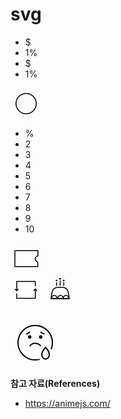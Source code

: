 # svg

<div class="signup">
  <div class="signup__cash">
    <ul class="signup__cash-list">
      <li class="signup__cash-item">$</li>
      <li class="signup__cash-item">1%</li>
      <li class="signup__cash-item">$</li>
      <li class="signup__cash-item">1%</li>
    </ul>
    <svg xmlns="http://www.w3.org/2000/svg" width="50" height="50" viewBox="0 0 50 50">
      <g fill="none" fill-rule="evenodd">
        <g stroke="#000" stroke-width="1.5">
          <g transform="translate(-32 -208) translate(29 208) translate(3)">
            <circle cx="25" cy="25" r="16.214"/>
          </g>
        </g>
      </g>
    </svg>
  </div>

  <div class="signup__coupon">
    <div class="signup__coupon-group">
      <ul class="signup__coupon-list">
        <li class="signup__coupon-item">%</li>
        <li class="signup__coupon-item">2</li>
        <li class="signup__coupon-item">3</li>
        <li class="signup__coupon-item">4</li>
        <li class="signup__coupon-item">5</li>
        <li class="signup__coupon-item">6</li>
        <li class="signup__coupon-item">7</li>
        <li class="signup__coupon-item">8</li>
        <li class="signup__coupon-item">9</li>
        <li class="signup__coupon-item">10</li>
      </ul>
    </div>
    <svg xmlns="http://www.w3.org/2000/svg" width="50" height="50" viewBox="0 0 50 50">
      <g fill="none" fill-rule="evenodd">
        <g>
          <path stroke="#000" stroke-width="1.5" d="M37.643.75v8.384c-1.184.13-2.184.594-2.933 1.264-.97.868-1.531 2.089-1.531 3.441 0 1.317.533 2.509 1.396 3.372.703.703 1.625 1.188 2.655 1.343h0l.374 7.482H.75V.75h36.893z" transform="translate(-114 -208) translate(111 208) translate(3) translate(6.25 11.607)"/>
        </g>
      </g>
    </svg>
  </div>

  <svg xmlns="http://www.w3.org/2000/svg" width="50" height="50" viewBox="0 0 50 50">
    <g class="signup__re" fill="none" fill-rule="evenodd">
      <g stroke="#000" stroke-width="1.5">
        <g>
          <path d="M32.58 7.566L32.58 0 2.818 0 2.818 14.881" transform="translate(-196 -208) translate(193 208) translate(3) translate(7.124 11.607)"/>
          <path d="M5.637 14.723L2.818 11.905 0 14.723" transform="translate(-196 -208) translate(193 208) translate(3) translate(7.124 11.607) rotate(-180 2.818 13.314)"/>
        </g>
        <g>
          <path d="M32.58 7.566L32.58 0 2.818 0 2.818 14.881" transform="translate(-196 -208) translate(193 208) translate(3) translate(7.124 11.607) rotate(180 17.7 13.393)"/>
          <path d="M5.637 14.723L2.818 11.905 0 14.723" transform="translate(-196 -208) translate(193 208) translate(3) translate(7.124 11.607) rotate(180 17.7 13.393) rotate(-180 2.818 13.314)"/>
        </g>
      </g>
    </g>
  </svg>

  <svg xmlns="http://www.w3.org/2000/svg" width="50" height="50" viewBox="0 0 50 50">
    <g fill="none" fill-rule="evenodd">
      <g stroke="#000" stroke-width="1.5">
        <path d="M19.275.75c2.276 0 4.383.828 6.01 2.218 1.626 1.39 2.772 3.343 3.127 5.591h0l1.623 10.294H.878L2.5 8.56c.354-2.248 1.5-4.2 3.127-5.59C7.255 1.578 9.362.75 11.638.75h0z" transform="translate(-278 -208) translate(275 208) translate(3) translate(9.99 20.129)"/>
        <g>
          <path d="M4.464 0C6.93 0 8.93 2.398 8.93 5.357h0H0C0 2.398 1.999 0 4.464 0zm18.75 0c2.466 0 4.465 2.398 4.465 5.357h0-8.929C18.75 2.398 20.749 0 23.214 0zm-8.928 0c2.465 0 4.464 2.398 4.464 5.357h0-8.929c0-2.959 2-5.357 4.465-5.357z" transform="translate(-278 -208) translate(275 208) translate(3) translate(9.99 20.129) translate(1.617 13.532)"/>
        </g>
      </g>
      <g transform="translate(-278 -208) translate(275 208) translate(3) translate(18.284 5.804)">
        <path stroke="#000" stroke-width="1.5" d="M1.433 12.817L1.433 7.154M7.163 12.817L7.163 4.292M12.893 12.817L12.893 7.154"/>
        <ellipse class="signup__birth1" cx="1.433" cy="4.292" fill="#000" rx="1.433" ry="1.431" transform="matrix(1 0 0 -1 0 8.585)"/>
        <ellipse class="signup__birth2" cx="7.163" cy="1.431" fill="#000" rx="1.433" ry="1.431" transform="matrix(1 0 0 -1 0 2.862)"/>
        <ellipse class="signup__birth3" cx="12.893" cy="4.292" fill="#000" rx="1.433" ry="1.431" transform="matrix(1 0 0 -1 0 8.585)"/>
      </g>
    </g>
  </svg>

</div>

<br>

<div class="search">
  <svg xmlns="http://www.w3.org/2000/svg" width="80" height="80" viewBox="0 0 80 80">
    <g fill="none" fill-rule="evenodd">
      <g class="search__tear">
        <path stroke="#000" stroke-width="2" d="M50.05 46.508c0 3.977-2.68 7.201-5.985 7.201-3.306 0-5.985-3.224-5.985-7.202 0-5.538 5.985-11.335 5.985-11.335s5.986 5.797 5.986 11.336z" transform="translate(-140 -170) translate(10 170) translate(130) translate(12 12)"/>
      </g>
      <path stroke="#000" stroke-width="2" d="M34.646 54.153c-2.267.604-4.649.926-7.106.926C12.33 55.079 0 42.749 0 27.539 0 12.329 12.33 0 27.54 0c15.209 0 27.539 12.329 27.539 27.539 0 3.684-.724 7.2-2.037 10.413" transform="translate(-140 -170) translate(10 170) translate(130) translate(12 12)"/>
      <path fill="#000" d="M21.574 18.373c0 1.583-1.283 2.865-2.866 2.865-1.582 0-2.865-1.282-2.865-2.865 0-1.582 1.283-2.865 2.865-2.865 1.583 0 2.866 1.283 2.866 2.865M39.236 18.373c0 1.583-1.283 2.865-2.865 2.865-1.583 0-2.866-1.282-2.866-2.865 0-1.582 1.283-2.865 2.866-2.865 1.582 0 2.865 1.283 2.865 2.865" transform="translate(-140 -170) translate(10 170) translate(130) translate(12 12)"/>
      <path stroke="#000" stroke-width="2" d="M36.371 32.993s-3.029-4.428-8.826-4.428c-5.797 0-8.826 4.428-8.826 4.428M19.002 10.073s-2.549 3.104-6.318 3.436M36.077 10.073s2.55 3.104 6.318 3.436" transform="translate(-140 -170) translate(10 170) translate(130) translate(12 12)"/>
    </g>
  </svg>
</div>

**참고 자료(References)**
* <https://animejs.com/>

<script>
import anime from 'animejs/lib/anime.es.js';
export default {
  name: 'svg'
}
</script>
<style lang="less">
  @couponTranslateZ: translateZ(33px);
  .signup {
    &__cash {
      position: relative;
      display: inline-block;
    }
    &__cash-list {
      animation: anime-coupon 3s linear infinite;
      transform-style: preserve-3d;
      position: absolute;
      top: 10px;
      left: 10px;
      border-radius: 50%;
      width: 30px;
      height: 30px;
      margin: 0;
      padding: 0;
      text-align: center;
      list-style: none;
      user-select: none;
      overflow: hidden;
    }
    &__cash-item {
      position: absolute;
      top: 0;
      left: 0;
      width: 30px;
      height: 30px;
      background-color: #fff;

      &:nth-child(1) {
        transform: rotateX(0) translateZ(40px);
      }
      &:nth-child(2) {
        transform: rotateX(36deg) translateZ(40px);
      }
      &:nth-child(3) {
        transform: rotateX(72deg) translateZ(40px);
      }
      &:nth-child(4) {
        transform: rotateX(108deg) translateZ(40px);
      }
    }

    &__coupon {
      display: inline-block;
      position: relative;
    }
    &__coupon-group {
      position: absolute;
      top: 14px;
      left: 8px;
      width: 30px;
      height: 23px;
      overflow: hidden;
    }
    &__coupon-list {
      animation: anime-coupon 3s linear infinite;
      transform-style: preserve-3d;
      position: absolute;
      top: 0;
      left: 0;
      width: 30px;
      height: 23px;
      margin: 0;
      padding: 0;
      background-color: #fff;
      list-style: none;
      user-select: none;
    }
    &__coupon-item {
      position: absolute;
      top: 0;
      left: 0;
      width: 33px;
      height: 23px;
      color: #000;
      font-size: 18px;
      font-family: Gotham-Medium, Gotham;
      line-height: 21px;
      text-align: center;

      &:nth-child(1) {
        transform: rotateX(0) @couponTranslateZ;
      }
      &:nth-child(2) {
        transform: rotateX(36deg) @couponTranslateZ;
      }
      &:nth-child(3) {
        transform: rotateX(72deg) @couponTranslateZ;
      }
      &:nth-child(4) {
        transform: rotateX(108deg) @couponTranslateZ;
      }
      &:nth-child(5) {
        transform: rotateX(144deg) @couponTranslateZ;
      }
      &:nth-child(6) {
        transform: rotateX(180deg) @couponTranslateZ;
      }
      &:nth-child(7) {
        transform: rotateX(216deg) @couponTranslateZ;
      }
      &:nth-child(8) {
        transform: rotateX(252deg) @couponTranslateZ;
      }
      &:nth-child(9) {
        transform: rotateX(288deg) @couponTranslateZ;
      }
      &:nth-child(10) {
        transform: rotateX(324deg) @couponTranslateZ;
      }
    }

    &__re {
      animation: anime-re 2s cubic-bezier(0.57, 0, 0.75, 0.72) infinite;
      transform-origin: center;
    }

    &__birth1 {
      animation: anime-birth-up .1s ease infinite;
    }
    &__birth2 {
      animation: anime-birth-down .1s ease infinite;
    }
    &__birth3 {
      animation: anime-birth-up .1s ease infinite;
    }
  }

  @keyframes anime-coupon {
    0%, 45% {
      transform: rotateX(0deg);
    }
    70%{
      transform: rotateX(-1380deg);
    }
    80%{
      transform: rotateX(-1420deg);
    }
    90%{
      transform: rotateX(-1435deg);
    }
    100% {
      transform: rotateX(-1440deg);
    }
  }

  @keyframes anime-re {
    from, 80% {
      transform: rotate(0deg);
    }
    to {
      transform: rotate(-180deg);
    }
  }

  @keyframes anime-birth-up {
    from {
      transform: translateY(-1px);
    }
    to {
      transform: translateY(0);
    }
  }

  @keyframes anime-birth-down {
    from {
      transform: translateY(1px);
    }
    to {
      transform: translateY(0);
    }
  }

  .search {
    &__tear {
      animation: anime-tear .7s ease-in infinite;
      transform-origin: top;
    }
  }

  @keyframes anime-tear {
    from {
      transform: scale(.8) translate(4px, 2px);
    }
    85%, to {
      transform: scale(1) translate(0, 0);
    }
  }

  /* @keyframes pop {
    0% {
      transform: rotate(0deg) translateX(0px) rotate(0deg) scale(1);
      transform-origin: 50% 50%;
    }
    15% {
      transform: rotate(0deg) translateX(50px) rotate(0deg) scale(1);
      transform-origin: 50% 50%;
    }
    70% {
      transform: rotate(360deg) translateX(0px) rotate(-360deg) scale(1);
      transform-origin: 50% 50%;
    }
    77% {
      transform: rotate(360deg) translateX(0px) rotate(-360deg) scale(0.9);
      transform-origin: 50% 50%;
    }
    80% {
      transform: rotate(360deg) translateX(0px) rotate(-360deg) scale(1);
      transform-origin: 50% 50%;
    }
    100% {
      transform: rotate(360deg) translateX(0px) rotate(-360deg) scale(1);
      transform-origin: 50% 50%;
    }
  } */
</style>